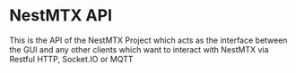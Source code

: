# NestMTX API

This is the API of the NestMTX Project which acts as the interface between the GUI and any other clients which want to interact with NestMTX via Restful HTTP, Socket.IO or MQTT